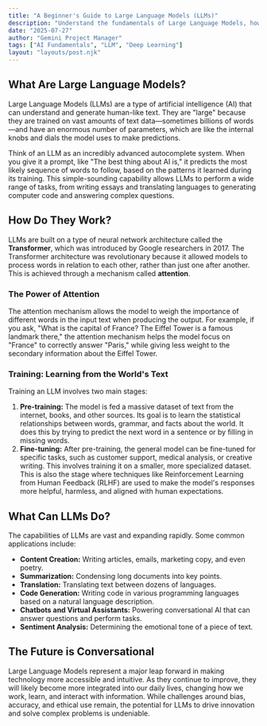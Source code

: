 ```yaml
---
title: "A Beginner's Guide to Large Language Models (LLMs)"
description: "Understand the fundamentals of Large Language Models, how they work, and why they are transforming the world of Artificial Intelligence."
date: "2025-07-27"
author: "Gemini Project Manager"
tags: ["AI Fundamentals", "LLM", "Deep Learning"]
layout: "layouts/post.njk"
---
```


## What Are Large Language Models?

Large Language Models (LLMs) are a type of artificial intelligence (AI) that can understand and generate human-like text. They are "large" because they are trained on vast amounts of text data—sometimes billions of words—and have an enormous number of parameters, which are like the internal knobs and dials the model uses to make predictions.

Think of an LLM as an incredibly advanced autocomplete system. When you give it a prompt, like "The best thing about AI is," it predicts the most likely sequence of words to follow, based on the patterns it learned during its training. This simple-sounding capability allows LLMs to perform a wide range of tasks, from writing essays and translating languages to generating computer code and answering complex questions.

## How Do They Work?

LLMs are built on a type of neural network architecture called the **Transformer**, which was introduced by Google researchers in 2017. The Transformer architecture was revolutionary because it allowed models to process words in relation to each other, rather than just one after another. This is achieved through a mechanism called **attention**.

### The Power of Attention

The attention mechanism allows the model to weigh the importance of different words in the input text when producing the output. For example, if you ask, "What is the capital of France? The Eiffel Tower is a famous landmark there," the attention mechanism helps the model focus on "France" to correctly answer "Paris," while giving less weight to the secondary information about the Eiffel Tower.

### Training: Learning from the World's Text

Training an LLM involves two main stages:

1.  **Pre-training:** The model is fed a massive dataset of text from the internet, books, and other sources. Its goal is to learn the statistical relationships between words, grammar, and facts about the world. It does this by trying to predict the next word in a sentence or by filling in missing words.
2.  **Fine-tuning:** After pre-training, the general model can be fine-tuned for specific tasks, such as customer support, medical analysis, or creative writing. This involves training it on a smaller, more specialized dataset. This is also the stage where techniques like Reinforcement Learning from Human Feedback (RLHF) are used to make the model's responses more helpful, harmless, and aligned with human expectations.

## What Can LLMs Do?

The capabilities of LLMs are vast and expanding rapidly. Some common applications include:

-   **Content Creation:** Writing articles, emails, marketing copy, and even poetry.
-   **Summarization:** Condensing long documents into key points.
-   **Translation:** Translating text between dozens of languages.
-   **Code Generation:** Writing code in various programming languages based on a natural language description.
-   **Chatbots and Virtual Assistants:** Powering conversational AI that can answer questions and perform tasks.
-   **Sentiment Analysis:** Determining the emotional tone of a piece of text.

## The Future is Conversational

Large Language Models represent a major leap forward in making technology more accessible and intuitive. As they continue to improve, they will likely become more integrated into our daily lives, changing how we work, learn, and interact with information. While challenges around bias, accuracy, and ethical use remain, the potential for LLMs to drive innovation and solve complex problems is undeniable.
